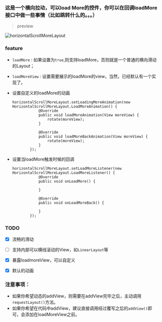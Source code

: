 ### 这是一个横向拉动，可以load More的控件，你可以在回调loadMore接口中做一些事情（比如跳转什么的。。。）

> preview

![horizontalScrollMoreLayout](http://o7zh7nhn0.bkt.clouddn.com/horizontalScrollMoreLayout.gif)

### feature

- `loadMore` : 如果设置为`true`,则支持loadMore，否则就是一个普通的横向滑动的Layout；
- `loadMoreView` : 设置需要展示的loadMore的view，当然，已经默认有一个实现了。

- 设置自定义的loadMore的动画

    ```
    horizontalScrollMoreLayout.setLoadingMoreAnimation(new HorizontalScrollMoreLayout.LoadMoreAnimation() {
                @Override
                public void loadMoreAnimation(View moreView) {
                    rotate(moreView);
                }
    
                @Override
                public void loadMoreBackAnimation(View moreView) {
                    rotate(moreView);
                }
            });
    ```

- 设置当loadMore触发时候的回调

    ```
    horizontalScrollMoreLayout.setLoadMoreListener(new HorizontalScrollMoreLayout.LoadMoreListener() {
                @Override
                public void onLoadMore() {
    
                }
    
                @Override
                public void onLoadMoreBack() {
    
                }
            });
    ```

### TODO

- [x] 流畅的滑动
- [ ] 支持内部可以横线滚动的View，如`LinearLayout`等
- [x] 暴露loadmoreView，可以自定义
- [x] 默认的动画


### 注意事项：

- 如果你希望动态的addView，则需要在addView完毕之后，主动调用`requestLayout()`方法。
- 如果你希望在代码中addView，建议直接调用经过覆写之后的`addView()`即可，会添加在loadMoreView之前。
